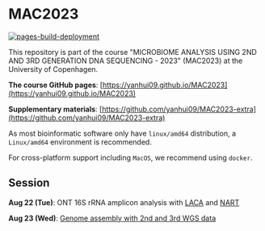 # MAC2023

[![pages-build-deployment](https://github.com/yanhui09/MAC2023/actions/workflows/pages/pages-build-deployment/badge.svg)](https://github.com/yanhui09/MAC2023/actions/workflows/pages/pages-build-deployment)

This repository is part of the course "MICROBIOME ANALYSIS USING 2ND AND 3RD GENERATION DNA SEQUENCING - 2023" (MAC2023) at the University of Copenhagen.

**The course GitHub pages**: [https://yanhui09.github.io/MAC2023](https://yanhui09.github.io/MAC2023)

**Supplementary materials**: [https://github.com/yanhui09/MAC2023-extra](https://github.com/yanhui09/MAC2023-extra)
  
As most bioinformatic software only have `linux/amd64` distribution, a `Linux/amd64` environment is recommended.

For cross-platform support including `MacOS`, we recommend using `docker`.

## Session

**Aug 22 (Tue)**: ONT 16S rRNA amplicon analysis with [LACA](https://yanhui09.github.io/MAC2023/exercieses/laca) and [NART](https://yanhui09.github.io/MAC2023/exercieses/nart)

**Aug 23 (Wed)**: [Genome assembly with 2nd and 3rd WGS data](https://yanhui09.github.io/MAC2023/exercieses/wgs)